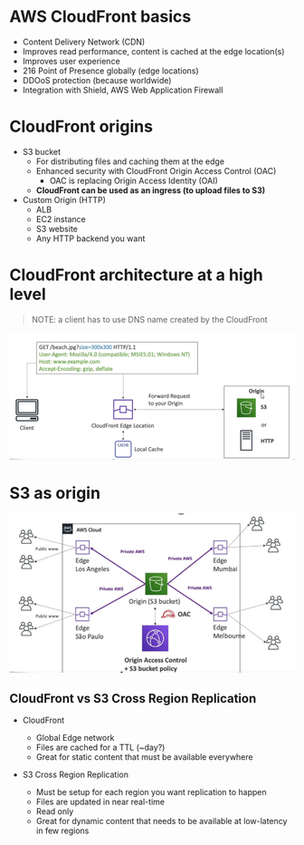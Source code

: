 # AWS CloudFront basics

* Content Delivery Network (CDN)
* Improves read performance, content is cached at the edge location(s)
* Improves user experience
* 216 Point of Presence globally (edge locations)
* DDOoS protection (because worldwide)
* Integration with Shield, AWS Web Application Firewall


# CloudFront origins

* S3 bucket
  * For distributing files and caching them at the edge
  * Enhanced security with CloudFront Origin Access Control (OAC)
    * OAC is replacing Origin Access Identity (OAI)
  * **CloudFront can be used as an ingress (to upload files to S3)**
* Custom Origin (HTTP)
  * ALB
  * EC2 instance
  * S3 website
  * Any HTTP backend you want

# CloudFront architecture at a high level 

>NOTE: a client has to use DNS name created by the CloudFront

![01-cloudFront-arch.png](./images/01-cloudFront-arch.png)


# S3 as origin

![02-cloudFront-arch.png](./images/02-cloudFront-arch.png)

## CloudFront vs S3 Cross Region Replication

* CloudFront
  * Global Edge network
  * Files are cached for a TTL (~day?)
  * Great for static content that must be available everywhere

* S3 Cross Region Replication
  * Must be setup for each region you want replication to happen
  * Files are updated in near real-time
  * Read only
  * Great for dynamic content that needs to be available at low-latency in few regions

